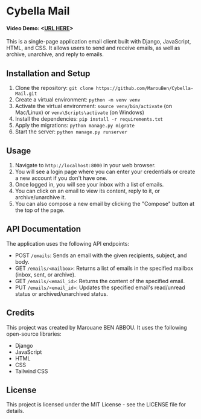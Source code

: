 # Cybella Mail
#### Video Demo:  <[URL HERE](...)>
This is a single-page application email client built with Django, JavaScript, HTML, and CSS. It allows users to send and receive emails, as well as archive, unarchive, and reply to emails.

## Installation and Setup
1. Clone the repository: `git clone https://github.com/MarouBen/Cybella-Mail.git`
2. Create a virtual environment: `python -m venv venv`
3. Activate the virtual environment: `source venv/bin/activate` (on Mac/Linux) or `venv\Scripts\activate` (on Windows)
4. Install the dependencies: `pip install -r requirements.txt`
5. Apply the migrations: `python manage.py migrate`
6. Start the server: `python manage.py runserver`

## Usage
1. Navigate to `http://localhost:8000` in your web browser.
2. You will see a login page where you can enter your credentials or create a new account if you don't have one.
3. Once logged in, you will see your inbox with a list of emails.
4. You can click on an email to view its content, reply to it, or archive/unarchive it.
5. You can also compose a new email by clicking the "Compose" button at the top of the page.

## API Documentation
The application uses the following API endpoints:

* POST `/emails`: Sends an email with the given recipients, subject, and body.
* GET `/emails/<mailbox>`: Returns a list of emails in the specified mailbox (inbox, sent, or archive).
* GET `/emails/<email_id>`: Returns the content of the specified email.
* PUT `/emails/<email_id>`: Updates the specified email's read/unread status or archived/unarchived status.

## Credits
This project was created by Marouane BEN ABBOU. It uses the following open-source libraries:

* Django
* JavaScript
* HTML
* CSS
* Tailwind CSS

## License
This project is licensed under the MIT License - see the LICENSE file for details.
